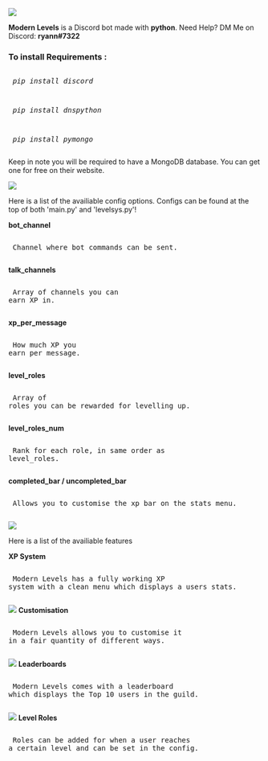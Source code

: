 ![](https://cdn.discordapp.com/attachments/809363224663031829/809686343382859826/MOSHED-2021-2-12-7-24-9.gif)

<p><b>Modern Levels</b> is a Discord bot made with <b>python</b>. Need Help? DM Me on Discord: <b>ryann#7322</b></p>

<h3>To install <b>Requirements :</b></h3> 
	 <pre><p> <i>pip install discord</i></p></pre>
   <pre><p> <i>pip install dnspython</i></p></pre>
   <pre><p> <i>pip install pymongo</i></p></pre>




<p> Keep in note you will be required to have a MongoDB database. You can get one for free on their website. </p>


![](https://cdn.discordapp.com/attachments/809363224663031829/809686324322762762/MOSHED-2021-2-12-7-23-56.gif)

<p> Here is a list of the availiable config options. Configs can be found at the top of both 'main.py' and 'levelsys.py'! </p>

<b> bot_channel </b> 
	 <pre><p> Channel where bot commands can be sent. </p></pre>
<b> talk_channels </b> 
	 <pre><p> Array of channels you can earn XP in. </p></pre>
<b> xp_per_message </b> 
	 <pre><p> How much XP you earn per message. </p></pre>
<b> level_roles </b> 
	 <pre><p> Array of roles you can be rewarded for levelling up. </p></pre>
<b> level_roles_num </b> 
	 <pre><p> Rank for each role, in same order as level_roles. </p></pre>
<b> completed_bar / uncompleted_bar </b> 
	 <pre><p> Allows you to customise the xp bar on the stats menu. </p></pre>

![](https://cdn.discordapp.com/attachments/809363224663031829/809688654301757460/MOSHED-2021-2-12-7-33-24.gif)

<p> Here is a list of the availiable features </p>

<b> XP System </b> 
	 <pre><p> Modern Levels has a fully working XP system with a clean menu which displays a users stats. </p></pre>
	 ![](https://cdn.discordapp.com/attachments/809363224663031829/809689498291273758/Capture7.PNG)
<b> Customisation </b> 
	 <pre><p> Modern Levels allows you to customise it in a fair quantity of different ways. </p></pre>
	 ![](https://cdn.discordapp.com/attachments/809363224663031829/809742462381457418/Capture8.PNG)
<b> Leaderboards </b> 
	 <pre><p> Modern Levels comes with a leaderboard which displays the Top 10 users in the guild. </p></pre>
	 ![](https://cdn.discordapp.com/attachments/809363224663031829/809742768796598292/unknown.png)
<b> Level Roles </b> 
	 <pre><p> Roles can be added for when a user reaches a certain level and can be set in the config. </p></pre>

